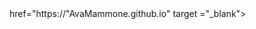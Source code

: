 <DOCTYPE html>
<html lang = “en”>
<head>
<title> 
Western PA News 
</title>
</head>
<body>
<a>
href="https://"AvaMammone.github.io" target ="_blank">
</a>
</body>
</html>
